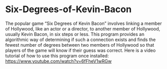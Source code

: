 # Six-Degrees-of-Kevin-Bacon
The popular game “Six Degrees of Kevin Bacon” involves linking a member of Hollywood, like an actor or a director, to another member of Hollywood, usually Kevin Bacon, in six steps or less. This program provides an algorithmic way of determining if such a connection exists and finds the fewest number of degrees between two members of Hollywood so that players of the game will know if their guess was correct.
Here is a video tutorial of how to use this program once installed: https://www.youtube.com/watch?v=6fFheV1wRGw
